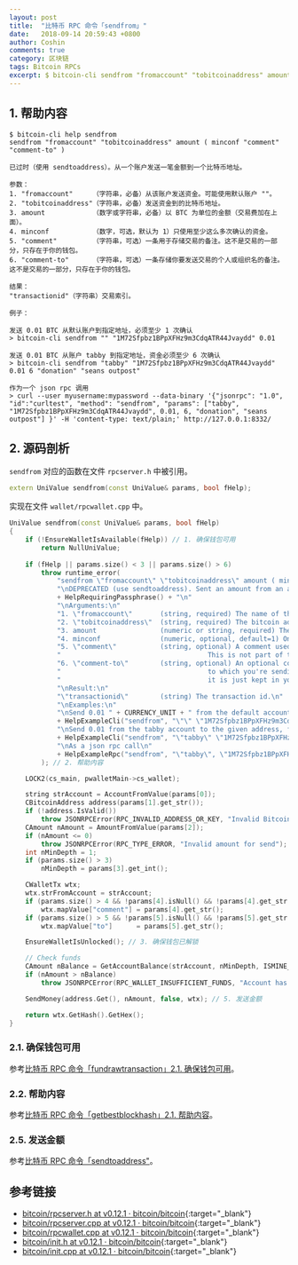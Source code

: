 ```yaml
---
layout: post
title:  "比特币 RPC 命令「sendfrom」"
date:   2018-09-14 20:59:43 +0800
author: Coshin
comments: true
category: 区块链
tags: Bitcoin RPCs
excerpt: $ bitcoin-cli sendfrom "fromaccount" "tobitcoinaddress" amount ( minconf "comment" "comment-to" )
---
```

## 1. 帮助内容

```shell
$ bitcoin-cli help sendfrom
sendfrom "fromaccount" "tobitcoinaddress" amount ( minconf "comment" "comment-to" )

已过时（使用 sendtoaddress）。从一个账户发送一笔金额到一个比特币地址。

参数：
1. "fromaccount"     （字符串，必备）从该账户发送资金。可能使用默认账户 ""。
2. "tobitcoinaddress"（字符串，必备）发送资金到的比特币地址。
3. amount            （数字或字符串，必备）以 BTC 为单位的金额（交易费加在上面）。
4. minconf           （数字，可选，默认为 1）只使用至少这么多次确认的资金。
5. "comment"         （字符串，可选）一条用于存储交易的备注。这不是交易的一部分，只存在于你的钱包。
6. "comment-to"      （字符串，可选）一条存储你要发送交易的个人或组织名的备注。这不是交易的一部分，只存在于你的钱包。

结果：
"transactionid"（字符串）交易索引。

例子：

发送 0.01 BTC 从默认账户到指定地址，必须至少 1 次确认
> bitcoin-cli sendfrom "" "1M72Sfpbz1BPpXFHz9m3CdqATR44Jvaydd" 0.01

发送 0.01 BTC 从账户 tabby 到指定地址，资金必须至少 6 次确认
> bitcoin-cli sendfrom "tabby" "1M72Sfpbz1BPpXFHz9m3CdqATR44Jvaydd" 0.01 6 "donation" "seans outpost"

作为一个 json rpc 调用
> curl --user myusername:mypassword --data-binary '{"jsonrpc": "1.0", "id":"curltest", "method": "sendfrom", "params": ["tabby", "1M72Sfpbz1BPpXFHz9m3CdqATR44Jvaydd", 0.01, 6, "donation", "seans outpost"] }' -H 'content-type: text/plain;' http://127.0.0.1:8332/
```

## 2. 源码剖析

`sendfrom` 对应的函数在文件 `rpcserver.h` 中被引用。

```cpp
extern UniValue sendfrom(const UniValue& params, bool fHelp);
```

实现在文件 `wallet/rpcwallet.cpp` 中。

```cpp
UniValue sendfrom(const UniValue& params, bool fHelp)
{
    if (!EnsureWalletIsAvailable(fHelp)) // 1. 确保钱包可用
        return NullUniValue;
    
    if (fHelp || params.size() < 3 || params.size() > 6)
        throw runtime_error(
            "sendfrom \"fromaccount\" \"tobitcoinaddress\" amount ( minconf \"comment\" \"comment-to\" )\n"
            "\nDEPRECATED (use sendtoaddress). Sent an amount from an account to a bitcoin address."
            + HelpRequiringPassphrase() + "\n"
            "\nArguments:\n"
            "1. \"fromaccount\"       (string, required) The name of the account to send funds from. May be the default account using \"\".\n"
            "2. \"tobitcoinaddress\"  (string, required) The bitcoin address to send funds to.\n"
            "3. amount                (numeric or string, required) The amount in " + CURRENCY_UNIT + " (transaction fee is added on top).\n"
            "4. minconf               (numeric, optional, default=1) Only use funds with at least this many confirmations.\n"
            "5. \"comment\"           (string, optional) A comment used to store what the transaction is for. \n"
            "                                     This is not part of the transaction, just kept in your wallet.\n"
            "6. \"comment-to\"        (string, optional) An optional comment to store the name of the person or organization \n"
            "                                     to which you're sending the transaction. This is not part of the transaction, \n"
            "                                     it is just kept in your wallet.\n"
            "\nResult:\n"
            "\"transactionid\"        (string) The transaction id.\n"
            "\nExamples:\n"
            "\nSend 0.01 " + CURRENCY_UNIT + " from the default account to the address, must have at least 1 confirmation\n"
            + HelpExampleCli("sendfrom", "\"\" \"1M72Sfpbz1BPpXFHz9m3CdqATR44Jvaydd\" 0.01") +
            "\nSend 0.01 from the tabby account to the given address, funds must have at least 6 confirmations\n"
            + HelpExampleCli("sendfrom", "\"tabby\" \"1M72Sfpbz1BPpXFHz9m3CdqATR44Jvaydd\" 0.01 6 \"donation\" \"seans outpost\"") +
            "\nAs a json rpc call\n"
            + HelpExampleRpc("sendfrom", "\"tabby\", \"1M72Sfpbz1BPpXFHz9m3CdqATR44Jvaydd\", 0.01, 6, \"donation\", \"seans outpost\"")
        ); // 2. 帮助内容

    LOCK2(cs_main, pwalletMain->cs_wallet);

    string strAccount = AccountFromValue(params[0]);
    CBitcoinAddress address(params[1].get_str());
    if (!address.IsValid())
        throw JSONRPCError(RPC_INVALID_ADDRESS_OR_KEY, "Invalid Bitcoin address");
    CAmount nAmount = AmountFromValue(params[2]);
    if (nAmount <= 0)
        throw JSONRPCError(RPC_TYPE_ERROR, "Invalid amount for send");
    int nMinDepth = 1;
    if (params.size() > 3)
        nMinDepth = params[3].get_int();

    CWalletTx wtx;
    wtx.strFromAccount = strAccount;
    if (params.size() > 4 && !params[4].isNull() && !params[4].get_str().empty())
        wtx.mapValue["comment"] = params[4].get_str();
    if (params.size() > 5 && !params[5].isNull() && !params[5].get_str().empty())
        wtx.mapValue["to"]      = params[5].get_str();

    EnsureWalletIsUnlocked(); // 3. 确保钱包已解锁

    // Check funds
    CAmount nBalance = GetAccountBalance(strAccount, nMinDepth, ISMINE_SPENDABLE); // 4. 获取账户余额
    if (nAmount > nBalance)
        throw JSONRPCError(RPC_WALLET_INSUFFICIENT_FUNDS, "Account has insufficient funds");

    SendMoney(address.Get(), nAmount, false, wtx); // 5. 发送金额

    return wtx.GetHash().GetHex();
}
```

### 2.1. 确保钱包可用

参考[比特币 RPC 命令「fundrawtransaction」2.1. 确保钱包可用](/blog/2018/07/bitcoin-rpc-fundrawtransaction.html#21-确保钱包可用)。

### 2.2. 帮助内容

参考[比特币 RPC 命令「getbestblockhash」2.1. 帮助内容](/blog/2018/05/bitcoin-rpc-getbestblockhash.html#21-帮助内容)。

### 2.5. 发送金额

参考[比特币 RPC 命令「sendtoaddress"](/blog/2018/09/bitcoin-rpc-sendtoaddress.html)。

## 参考链接

* [bitcoin/rpcserver.h at v0.12.1 · bitcoin/bitcoin](https://github.com/bitcoin/bitcoin/blob/v0.12.1/src/rpcserver.h){:target="_blank"}
* [bitcoin/rpcserver.cpp at v0.12.1 · bitcoin/bitcoin](https://github.com/bitcoin/bitcoin/blob/v0.12.1/src/rpcserver.cpp){:target="_blank"}
* [bitcoin/rpcwallet.cpp at v0.12.1 · bitcoin/bitcoin](https://github.com/bitcoin/bitcoin/blob/v0.12.1/src/wallet/rpcwallet.cpp){:target="_blank"}
* [bitcoin/init.h at v0.12.1 · bitcoin/bitcoin](https://github.com/bitcoin/bitcoin/blob/v0.12.1/src/init.h){:target="_blank"}
* [bitcoin/init.cpp at v0.12.1 · bitcoin/bitcoin](https://github.com/bitcoin/bitcoin/blob/v0.12.1/src/init.cpp){:target="_blank"}
